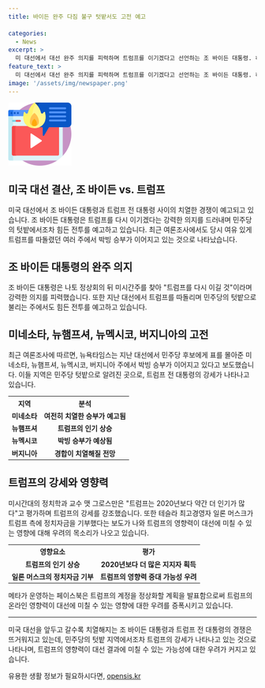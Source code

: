 ```yaml
---
title: 바이든 완주 다짐 불구 텃밭서도 고전 예고

categories:
  - News
excerpt: >
  미 대선에서 대선 완주 의지를 피력하며 트럼프를 이기겠다고 선언하는 조 바이든 대통령. 하지만 여론조사에 따르면 텃밭 지역을 포함한 다양한 지역에서 트럼프의 지지가 높아지고 있다. 이는 미국 민주당에 치명적일 수 있으며, 페이스북은 트럼프의 계정을 정상화할 예정이라 밝혔다. 미 대선이 뜨거운 갈등을 불러일으키고 있다.
feature_text: >
  미 대선에서 대선 완주 의지를 피력하며 트럼프를 이기겠다고 선언하는 조 바이든 대통령. 하지만 여론조사에 따르면 텃밭 지역을 포함한 다양한 지역에서 트럼프의 지지가 높아지고 있다. 이는 미국 민주당에 치명적일 수 있으며, 페이스북은 트럼프의 계정을 정상화할 예정이라 밝혔다. 미 대선이 뜨거운 갈등을 불러일으키고 있다.
image: '/assets/img/newspaper.png'
---
```


<p><img src="/assets/img/news.png" alt="rentncar 속보" /></p>

<h2 data-ke-size="size26">미국 대선 결산, 조 바이든 vs. 트럼프</h2>

<p data-ke-size="size16">미국 대선에서 조 바이든 대통령과 트럼프 전 대통령 사이의 치열한 경쟁이 예고되고 있습니다. 조 바이든 대통령은 트럼프를 다시 이기겠다는 강력한 의지를 드러내며 민주당의 텃밭에서조차 힘든 전투를 예고하고 있습니다. 최근 여론조사에서도 당시 여유 있게 트럼프를 따돌렸던 여러 주에서 박빙 승부가 이어지고 있는 것으로 나타났습니다.</p>

<h2 data-ke-size="size24">조 바이든 대통령의 완주 의지</h2>

<p data-ke-size="size16">조 바이든 대통령은 나토 정상회의 뒤 미시간주를 찾아 "트럼프를 다시 이길 것"이라며 강력한 의지를 피력했습니다. 또한 지난 대선에서 트럼프를 따돌리며 민주당의 텃밭으로 불리는 주에서도 힘든 전투를 예고하고 있습니다.</p>

<h2 data-ke-size="size24">미네소타, 뉴햄프셔, 뉴멕시코, 버지니아의 고전</h2>

<p data-ke-size="size16">최근 여론조사에 따르면, 뉴욕타임스는 지난 대선에서 민주당 후보에게 표를 몰아준 미네소타, 뉴햄프셔, 뉴멕시코, 버지니아 주에서 박빙 승부가 이어지고 있다고 보도했습니다. 이들 지역은 민주당 텃밭으로 알려진 곳으로, 트럼프 전 대통령의 강세가 나타나고 있습니다.</p>

<table>
    <tr>
        <th>지역</th>
        <th>분석</th>
    </tr>
    <tr>
        <td style="text-align: center; height: 17px;"><b>미네소타</b></td>
        <td style="text-align: center; height: 17px;"><b>여전히 치열한 승부가 예고됨</b></td>
    </tr>
    <tr>
        <td style="text-align: center; height: 17px;"><b>뉴햄프셔</b></td>
        <td style="text-align: center; height: 17px;"><b>트럼프의 인기 상승</b></td>
    </tr>
    <tr>
        <td style="text-align: center; height: 17px;"><b>뉴멕시코</b></td>
        <td style="text-align: center; height: 17px;"><b>박빙 승부가 예상됨</b></td>
    </tr>
    <tr>
        <td style="text-align: center; height: 17px;"><b>버지니아</b></td>
        <td style="text-align: center; height: 17px;"><b>경합이 치열해질 전망</b></td>
    </tr>
</table>

<h2 data-ke-size="size24">트럼프의 강세와 영향력</h2>

<p data-ke-size="size16">미시간대의 정치학과 교수 맷 그로스만은 "트럼프는 2020년보다 약간 더 인기가 많다"고 평가하며 트럼프의 강세를 강조했습니다. 또한 테슬라 최고경영자 일론 머스크가 트럼프 측에 정치자금을 기부했다는 보도가 나와 트럼프의 영향력이 대선에 미칠 수 있는 영향에 대해 우려의 목소리가 나오고 있습니다.</p>

<table>
    <tr>
        <th>영향요소</th>
        <th>평가</th>
    </tr>
    <tr>
        <td style="text-align: center; height: 17px;"><b>트럼프의 인기 상승</b></td>
        <td style="text-align: center; height: 17px;"><b>2020년보다 더 많은 지지자 획득</b></td>
    </tr>
    <tr>
        <td style="text-align: center; height: 17px;"><b>일론 머스크의 정치자금 기부</b></td>
        <td style="text-align: center; height: 17px;"><b>트럼프의 영향력 증대 가능성 우려</b></td>
    </tr>
</table>

<p data-ke-size="size16">메타가 운영하는 페이스북은 트럼프의 계정을 정상화할 계획을 발표함으로써 트럼프의 온라인 영향력이 대선에 미칠 수 있는 영향에 대한 우려를 증폭시키고 있습니다.</p>

<hr>

<p data-ke-size="size16">미국 대선을 앞두고 갈수록 치열해지는 조 바이든 대통령과 트럼프 전 대통령의 경쟁은 뜨거워지고 있는데, 민주당의 텃밭 지역에서조차 트럼프의 강세가 나타나고 있는 것으로 나타나며, 트럼프의 영향력이 대선 결과에 미칠 수 있는 가능성에 대한 우려가 커지고 있습니다.</p>
유용한 생활 정보가 필요하시다면, <a href="https://opensis.kr" rel="dofollow">opensis.kr</a>


